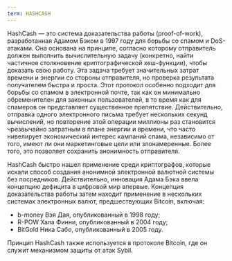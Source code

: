 ```yaml
---
term: HASHCASH
---
```


HashCash — это система доказательства работы (proof-of-work), разработанная Адамом Бэком в 1997 году для борьбы со спамом и DoS-атаками. Она основана на принципе, согласно которому отправитель должен выполнить вычислительную задачу (конкретно, найти частичное столкновение криптографической хеш-функции), чтобы доказать свою работу. Эта задача требует значительных затрат времени и энергии со стороны отправителя, но проверка результата получателем быстра и проста. Этот протокол особенно подходит для борьбы со спамом в электронной почте, так как он минимально обременителен для законных пользователей, в то время как для спамеров он представляет существенное препятствие. Действительно, отправка одного электронного письма требует нескольких секунд вычислений, но повторение этой операции миллионы раз становится чрезвычайно затратным в плане энергии и времени, что часто нивелирует экономический интерес кампаний спама, независимо от того, имеют ли они маркетинговые цели или злонамеренные. Более того, это позволяет сохранить анонимность отправителя.

HashCash быстро нашел применение среди криптографов, которые искали способ создания анонимной электронной валютной системы без посредников. Действительно, инновация Адама Бэка ввела концепцию дефицита в цифровой мир впервые. Концепция доказательства работы затем находит применение в нескольких системах электронных валют, предшествующих Bitcoin, включая:
* b-money Вэя Дая, опубликованный в 1998 году;
* R-POW Хала Финни, опубликованный в 2004 году;
* BitGold Ника Сабо, опубликованный в 2005 году.

Принцип HashCash также используется в протоколе Bitcoin, где он служит механизмом защиты от атак Sybil.